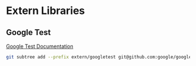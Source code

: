 # Extern Libraries

## Google Test

[Google Test Documentation](https://google.github.io/googletest/quickstart-cmake.html)

```bash
git subtree add --prefix extern/googletest git@github.com:google/googletest.git v1.14.0 --squash
```

